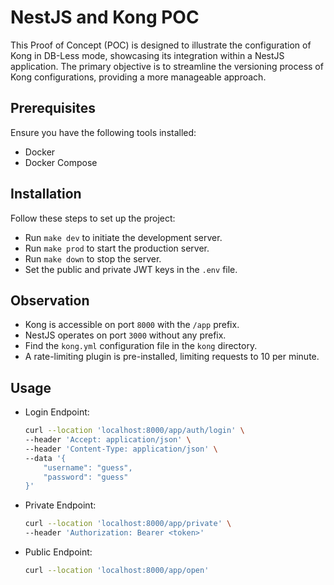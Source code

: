 # NestJS and Kong POC

This Proof of Concept (POC) is designed to illustrate the configuration of Kong in DB-Less mode, showcasing its
integration within a NestJS application. The primary objective is to streamline the versioning process of Kong
configurations, providing a more manageable approach.

## Prerequisites

Ensure you have the following tools installed:

- Docker
- Docker Compose

## Installation

Follow these steps to set up the project:

- Run `make dev` to initiate the development server.
- Run `make prod` to start the production server.
- Run `make down` to stop the server.
- Set the public and private JWT keys in the `.env` file.

## Observation

- Kong is accessible on port `8000` with the `/app` prefix.
- NestJS operates on port `3000` without any prefix.
- Find the `kong.yml` configuration file in the `kong` directory.
- A rate-limiting plugin is pre-installed, limiting requests to 10 per minute.

## Usage

- Login Endpoint:
    ```sh
    curl --location 'localhost:8000/app/auth/login' \
    --header 'Accept: application/json' \
    --header 'Content-Type: application/json' \
    --data '{
        "username": "guess",
        "password": "guess"
    }'
    ```

- Private Endpoint:
    ```sh
    curl --location 'localhost:8000/app/private' \
    --header 'Authorization: Bearer <token>'
    ```

- Public Endpoint:
    ```sh
    curl --location 'localhost:8000/app/open'
    ```
